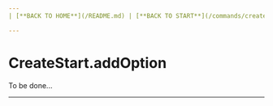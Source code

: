 ```yaml
---
| [**BACK TO HOME**](/README.md) | [**BACK TO START**](/commands/createStart/README.md) |

---
```

# CreateStart.addOption
To be done...

---